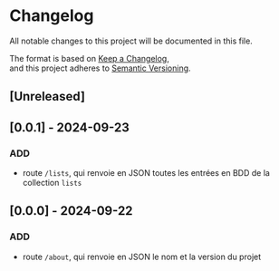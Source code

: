 # Changelog

All notable changes to this project will be documented in this file.

The format is based on [Keep a Changelog](https://keepachangelog.com/en/1.1.0/),  
and this project adheres to [Semantic Versioning](https://semver.org/spec/v2.0.0.html).

## [Unreleased]



## [0.0.1] - 2024-09-23

### ADD

- route `/lists`, qui renvoie en JSON toutes les entrées en BDD de la collection `lists`


## [0.0.0] - 2024-09-22

### ADD

- route `/about`, qui renvoie en JSON le nom et la version du projet
